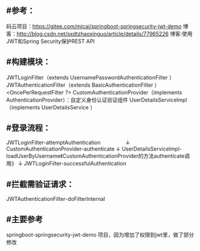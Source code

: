 #参考：
-----

码云项目：https://gitee.com/micai/springboot-springsecurity-jwt-demo
博客：http://blog.csdn.net/sxdtzhaoxinguo/article/details/77965226
博客:使用JWT和Spring Security保护REST API

#构建模块：
---------


JWTLoginFilter（extends UsernamePasswordAuthenticationFilter ）
JWTAuthenticationFilter（extends BasicAuthenticationFilter ）  <OncePerRequestFilter ?>
CustomAuthenticationProvider（implements AuthenticationProvider）：自定义身份认证验证组件
UserDetailsServiceImpl（implements UserDetailsService ）

#登录流程：
---------

JWTLoginFilter-attemptAuthentication
                 ↓
CustomAuthenticationProvider-authenticate
                 ↓
UserDetailsServiceImpl-loadUserByUsername《CustomAuthenticationProvider的方法authenticate调用》
                 ↓
JWTLoginFilter-successfulAuthentication



#拦截需验证请求：
--------------

JWTAuthenticationFilter-doFilterInternal


#主要参考
--------
springboot-springsecurity-jwt-demo 项目，因为增加了权限到jwt里，做了部分修改


